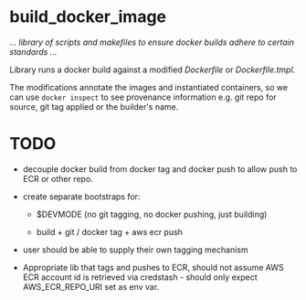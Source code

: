 # build\_docker\_image

_... library of scripts and makefiles to ensure docker builds_
_adhere to certain standards ..._

Library runs a docker build against a modified _Dockerfile_ or
_Dockerfile.tmpl_.

The modifications annotate the images and instantiated containers,
so we can use `docker inspect` to see provenance information
e.g. git repo for source, git tag applied or the builder's name.

# TODO

* decouple docker build from docker tag and docker push
  to allow push to ECR or other repo.

* create separate bootstraps for:
  
  * $DEVMODE (no git tagging, no docker pushing, just building)

  * build + git / docker tag + aws ecr push

* user should be able to supply their own tagging mechanism

* Appropriate lib that tags and pushes to ECR, should not assume
  AWS ECR account id is retrieved via credstash - should only expect
  AWS_ECR_REPO_URI set as env var.

